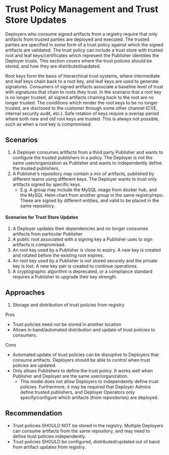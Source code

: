 # Trust Policy Management and Trust Store Updates 

Deployers who consume signed artifacts from a registry require that only artifacts from trusted parties are deployed and executed. The trusted parties are specified in some form of a trust policy against which the signed artifacts are validated. The trust policy can include a trust store with trusted root and leaf keys/certificates which represent the Publisher identities the Deployer trusts. This section covers where the trust policies should be stored, and how they are distributed/updated.

Root keys form the basis of hierarchical trust systems, where intermediate and leaf keys chain back to a root key, and leaf keys are used to generate signatures. Consumers of signed artifacts associate a baseline level of trust with signatures that chain to roots they trust. In the scenario that a root key is no longer trusted, all signed artifacts chaining back to the root are no longer trusted. The conditions which render the root keys to be no longer trusted, are disclosed to the customer through some other channel (CVE, internal security audit, etc.). Safe rotation of keys require a overlap period where both new and old root keys are trusted. This is always not possible, such as when a root key is compromised.

## Scenarios
1. A Deployer consumes artifacts from a third party Publisher and wants to configure the trusted publishers in a policy. The Deployer is not the same user/organization as Publisher and wants to independently define the trusted publishers.
2. A Publisher’s repository may contain a mix of artifacts, published by different teams using different keys. The Deployer wants to trust only artifacts signed by specific keys.
    - E.g. A group may include the MySQL image from docker hub, and the MySQL Helm chart from another group in the same registry/repo. These are signed by different entities, and valid to be placed in the same repository.
    
#### Scenarios for Trust Store Updates
1. A Deployer updates their dependencies and no longer consumes artifacts from particular Publisher
2. A public root associated with a signing key a Publisher uses to sign artifacts is compromised.
3. An root key used by a Publisher is close to expiry. A new key is created and rotated before the existing root expires.
4. An root key used by a Publisher is not stored securely and the private key is lost. A new key pair is created to continue operations.
5. A cryptographic algorithm is deprecated, or a compliance standard requires a Publisher to upgrade their key strength.

## Approaches
1. Storage and distribution of trust policies from registry

Pros
- Trust policies need not be stored in another location
- Allows in band/automated distribution and update of trust policies to consumers.

Cons
- Automated update of trust policies can be disruptive to Deployers that consume artifacts. Deployers should be able to control when trust policies are updated.
- Only allows Publishers to define the trust policy. It works well when Publisher and Deployer are the same user/organization.
    - This model does not allow Deployers to independently define trust policies. Furthermore, it may be required that Deployer Admins define trusted publishers, and Deployer Operators only specify/configure which artifacts (from repositories) are deployed.

## Recommendation
- Trust policies SHOULD NOT be stored in the registry. Multiple Deployers can consume artifacts from the same repository, and may need to define trust policies independently.
- Trust policies SHOULD be configured, distributed/updated out of band from artifact updates from registry.